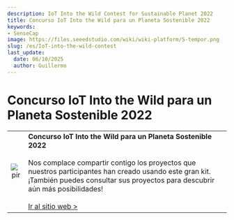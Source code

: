 ```yaml
---
description: IoT Into the Wild Contest for Sustainable Planet 2022
title: Concurso IoT Into the Wild para un Planeta Sostenible 2022
keywords:
- SenseCap
image: https://files.seeedstudio.com/wiki/wiki-platform/S-tempor.png
slug: /es/IoT-into-the-wild-contest
last_update:
  date: 06/10/2025
  author: Guillermo
---
```

# Concurso IoT Into the Wild para un Planeta Sostenible 2022

<table align="center">
  <tbody><tr>
      <td align="center"><p style={{textAlign: 'center'}}><img src="https://files.seeedstudio.com/wiki/K1100_overview/000000.png" alt="pir" width={1100} height="auto" /></p></td>
      <td align="left"><strong>Concurso IoT Into the Wild para un Planeta Sostenible 2022</strong><br /><br />Nos complace compartir contigo los proyectos que nuestros participantes han creado usando este gran kit. ¡También puedes consultar sus proyectos para descubrir aún más posibilidades!<br /><br /><a href="https://www.hackster.io/contests/iotinthewild/submissions#challengeNav" target="_blank">Ir al sitio web &gt;</a></td>
    </tr>
  </tbody></table>
